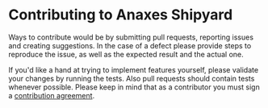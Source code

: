 # Contributing to Anaxes Shipyard

Ways to contribute would be by submitting pull requests, reporting issues and creating suggestions.
In the case of a defect please provide steps to reproduce the issue, as well as the expected result and the actual one.

If you'd like a hand at trying to implement features yourself, please validate your changes by running the tests.
Also pull requests should contain tests whenever possible. Please keep in mind that as a contributor you must sign a [contribution agreement](https://community.alfresco.com/docs/DOC-6269-submitting-contributions).